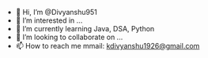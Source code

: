 - 👋 Hi, I’m @Divyanshu951
- 👀 I’m interested in ...
- 🌱 I’m currently learning Java, DSA, Python
- 💞️ I’m looking to collaborate on ...
- 📫 How to reach me mmail: kdivyanshu1926@gmail.com


<!---
Divyanshu951/Divyanshu951 is a ✨ special ✨ repository because its `README.md` (this file) appears on your GitHub profile.
You can click the Preview link to take a look at your changes.
--->

